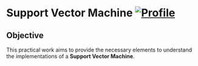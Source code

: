 # Support Vector Machine [![Profile][title-img]][profile]

[title-img]:https://img.shields.io/badge/-SCIA--PRIME-red
[profile]:https://github.com/Pypearl

## Objective

This practical work aims to provide the necessary elements to understand the implementations of a **Support Vector Machine**.
